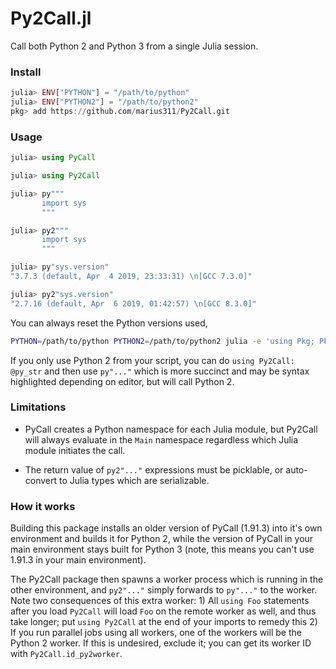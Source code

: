 # Py2Call.jl

Call both Python 2 and Python 3 from a single Julia session. 

### Install

```julia
julia> ENV["PYTHON"] = "/path/to/python"
julia> ENV["PYTHON2"] = "/path/to/python2"
pkg> add https://github.com/marius311/Py2Call.git
```

### Usage

```julia
julia> using PyCall

julia> using Py2Call

julia> py"""
       import sys
       """

julia> py2"""
       import sys
       """

julia> py"sys.version"
"3.7.3 (default, Apr  4 2019, 23:33:31) \n[GCC 7.3.0]"

julia> py2"sys.version"
"2.7.16 (default, Apr  6 2019, 01:42:57) \n[GCC 8.3.0]"
```

You can always reset the Python versions used,

```bash
PYTHON=/path/to/python PYTHON2=/path/to/python2 julia -e 'using Pkg; Pkg.build("Py2Call")'
```

If you only use Python 2 from your script, you can do `using Py2Call: @py_str` and then use `py"..."` which is more succinct and may be syntax highlighted depending on editor, but will call Python 2.

### Limitations

* PyCall creates a Python namespace for each Julia module, but Py2Call will always evaluate in the `Main` namespace regardless which Julia module initiates the call.

* The return value of `py2"..."` expressions must be picklable, or auto-convert to Julia types which are serializable. 

### How it works

Building this package installs an older version of PyCall (1.91.3) into it's own environment and builds it for Python 2, while the version of PyCall in your main environment stays built for Python 3 (note, this means you can't use 1.91.3 in your main environment). 

The Py2Call package then spawns a worker process which is running in the other environment, and `py2"..."` simply forwards to `py"..."` to the worker. Note two consequences of this extra worker: 1) All `using Foo` statements after you load `Py2Call` will load `Foo` on the remote worker as well, and thus take longer; put `using Py2Call` at the end of your imports to remedy this 2) If you run parallel jobs using all workers, one of the workers will be the Python 2 worker. If this is undesired, exclude it; you can get its worker ID with `Py2Call.id_py2worker`.
